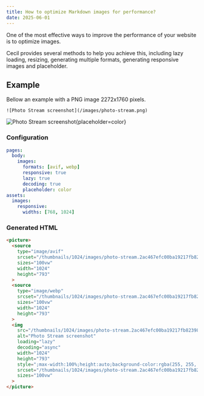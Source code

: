 ```yaml
---
title: How to optimize Markdown images for performance?
date: 2025-06-01
---
```

One of the most effective ways to improve the performance of your website is to optimize images.

Cecil provides several methods to help you achieve this, including lazy loading, resizing, generating multiple formats, generating responsive images and placeholder.

## Example

Bellow an example with a PNG image 2272x1760 pixels.

```twig
![Photo Stream screenshot](/images/photo-stream.png)
```

![Photo Stream screenshot](../../assets/images/photo-stream.png){placeholder=color}

### Configuration

```yaml
pages:
  body:
    images:
      formats: [avif, webp]
      responsive: true
      lazy: true
      decoding: true
      placeholder: color
assets:
  images:
    responsive:
      widths: [768, 1024]
```

### Generated HTML

```html
<picture>
  <source
    type="image/avif"
    srcset="/thumbnails/1024/images/photo-stream.2ac467efc00ba19217fb82398d1b2f16.avif 1024w, /thumbnails/768/thumbnails/1024/images/photo-stream.2ac467efc00ba19217fb82398d1b2f16.avif 768w"
    sizes="100vw"
    width="1024"
    height="793"
  >
  <source
    type="image/webp"
    srcset="/thumbnails/1024/images/photo-stream.2ac467efc00ba19217fb82398d1b2f16.webp 1024w, /thumbnails/768/thumbnails/1024/images/photo-stream.2ac467efc00ba19217fb82398d1b2f16.webp 768w"
    sizes="100vw"
    width="1024"
    height="793"
  >
  <img
    src="/thumbnails/1024/images/photo-stream.2ac467efc00ba19217fb82398d1b2f16.png"
    alt="Photo Stream screenshot"
    loading="lazy"
    decoding="async"
    width="1024"
    height="793"
    style=";max-width:100%;height:auto;background-color:rgba(255, 255, 255, 0.0);"
    srcset="/thumbnails/1024/images/photo-stream.2ac467efc00ba19217fb82398d1b2f16.png 1024w, /thumbnails/768/thumbnails/1024/images/photo-stream.2ac467efc00ba19217fb82398d1b2f16.png 768w"
    sizes="100vw"
  >
</picture>
```
